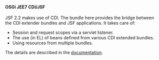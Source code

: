 #### OSGi JEE7 CDI/JSF
JSF 2.2 makes use of CDI. The bundle here provides the bridge between the CDI extender bundles and JSF applications. It
takes care of:
- Session and request scopes via a servlet listener.
- The use (in EL) of beans defined from various CDI extended bundles.
- Using resources from multiple bundles.

The details are described in the [documentation][1].

[1]: http://www.avineas.org/uploads/jee-extender.pdf